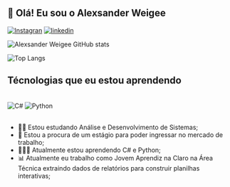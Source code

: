 ## 👋 Olá! Eu sou o Alexsander Weigee

[![Instagran](https://img.shields.io/badge/Instagram-E4405F?style=for-the-badge&logo=instagram&logoColor=white)](https://www.instagram.com/alexsanderweigee/)
[![linkedin](https://img.shields.io/badge/LinkedIn-0077B5?style=for-the-badge&logo=linkedin&logoColor=white)](https://www.linkedin.com/in/alexsander-weigee-41780124b/)


![Alexsander Weigee GitHub stats](https://github-readme-stats.vercel.app/api?username=AlexsanderWeigee&show_icons=true&theme=dark)

![Top Langs](https://github-readme-stats.vercel.app/api/top-langs/?username=AlexsanderWeigee&nuraghazra&size_weight=0.5&count_weight=0.5)

## Técnologias que eu estou aprendendo

<div style="display: inline_block"><br/>
    <img align="center" alt="C#" src="https://img.shields.io/badge/C%23-239120?style=for-the-badge&logo=c-sharp&logoColor=white" />
        <img align="center" alt="Python" src="https://img.shields.io/badge/Python-3776AB?style=for-the-badge&logo=python&logoColor=white" />
</div><br/>

- 👨‍🎓 Estou estudando Análise e Desenvolvimento de Sistemas; <br/>
- 💼 Estou a procura de um estágio para poder ingressar no mercado de trabalho;<br/>
- 👨🏻‍💻 Atualmente estou aprendendo C# e Python;<br/>
- 📊 Atualmente eu trabalho como Jovem Aprendiz na Claro na Área Técnica extraindo dados de relatórios para construir planilhas interativas;
